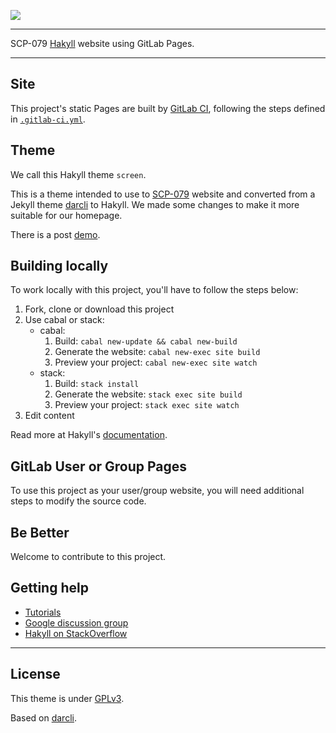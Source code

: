 [![](https://gitlab.com/SCP-079/scp-079.gitlab.io/badges/master/pipeline.svg)](https://gitlab.com/SCP-079/scp-079.gitlab.io/)

---

SCP-079 [Hakyll] website using GitLab Pages.

---

## Site

This project's static Pages are built by [GitLab CI][ci], following 
the steps defined in [`.gitlab-ci.yml`](.gitlab-ci.yml).

## Theme

We call this Hakyll theme `screen`. 

This is a theme intended to use to [SCP-079](https://scp-079.org) website 
and converted from a Jekyll theme [darcli](https://github.com/gildasio/darcli) 
to Hakyll. We made some changes to make it more suitable for our homepage.

There is a post [demo](https://scp-079.org/posts/2019-03-29-post-test/).

## Building locally

To work locally with this project, you'll have to follow the steps below:

1. Fork, clone or download this project
2. Use cabal or stack:
    - cabal:
        1. Build: `cabal new-update && cabal new-build`
        2. Generate the website: `cabal new-exec site build`
        3. Preview your project: `cabal new-exec site watch`
    - stack:
        1. Build: `stack install`
        2. Generate the website: `stack exec site build`
        3. Preview your project: `stack exec site watch`
3. Edit content

Read more at Hakyll's [documentation][hakyll].

## GitLab User or Group Pages

To use this project as your user/group website, you will need additional
steps to modify the source code.

## Be Better

Welcome to contribute to this project.

## Getting help

* [Tutorials](https://jaspervdj.be/hakyll/tutorials.html)
* [Google discussion group](https://groups.google.com/forum/#!forum/hakyll)
* [Hakyll on StackOverflow](https://stackoverflow.com/questions/tagged/hakyll)

---

## License

This theme is under [GPLv3](LICENSE).

Based on [darcli](https://github.com/gildasio/darcli).

[ci]: https://about.gitlab.com/gitlab-ci/
[hakyll]: https://jaspervdj.be/hakyll/
[install]: https://jaspervdj.be/hakyll/tutorials/01-installation.html
